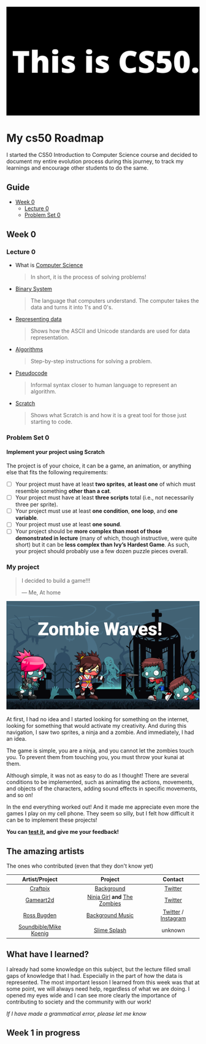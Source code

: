 ![Image of CS50](images/This_is_CS50..png)

# My cs50 Roadmap

I started the CS50 Introduction to Computer Science course and decided to document my entire evolution process during this journey, to track my learnings and encourage other students to do the same.

## Guide

  - [Week 0](#week-0)
    - [Lecture 0](#lecture-0)
    - [Problem Set 0](#problem-set-0)

## Week 0
### Lecture 0

  * What is [Computer Science](https://cs50.harvard.edu/x/2020/notes/0/#what-in-computer-science)
    > In short, it is the process of solving problems!

  * [Binary System](https://cs50.harvard.edu/x/2020/notes/0/#binary)
    > The language that computers understand. The computer takes the data and turns it into 1's and 0's.

  * [Representing data](https://cs50.harvard.edu/x/2020/notes/0/#representing-data)
    > Shows how the ASCII and Unicode standards are used for data representation.

  * [Algorithms](https://cs50.harvard.edu/x/2020/notes/0/#algorithms)
    > Step-by-step instructions for solving a problem.

  * [Pseudocode](https://cs50.harvard.edu/x/2020/notes/0/#pseudocode)
    > Informal syntax closer to human language to represent an algorithm.

  * [Scratch](https://cs50.harvard.edu/x/2020/notes/0/#scratch)
    > Shows what Scratch is and how it is a great tool for those just starting to code.

### Problem Set 0

#### Implement your project using Scratch

The project is of your choice, it can be a game, an animation, or anything else that fits the following requirements:
- [ ] Your project must have at least **two sprites**, **at least one** of which must resemble something **other than a cat**.
- [ ] Your project must have at least **three scripts** total (i.e., not necessarily three per sprite).
- [ ] Your project must use at least **one condition**, **one loop**, and **one variable**.
- [ ] Your project must use at least **one sound**.
- [ ] Your project should be **more complex than most of those demonstrated in lecture** (many of which, though instructive, were quite short) but it can be **less complex than Ivy’s Hardest Game**. As such, your project should probably use a few dozen puzzle pieces overall.

### My project

> I decided to build a game!!!
>
> — Me, At home

[![Image of Zombie-Waves](images/Zombie-Waves.png)](https://scratch.mit.edu/projects/409369635/)

At first, I had no idea and I started looking for something on the internet, looking for something that would activate my creativity.
And during this navigation, I saw two sprites, a ninja and a zombie. And immediately, I had an idea.

The game is simple, you are a ninja, and you cannot let the zombies touch you. To prevent them from touching you, you must throw your kunai at them.

Although simple, it was not as easy to do as I thought!
There are several conditions to be implemented, such as animating the actions, movements, and objects of the characters, adding sound effects in specific movements, and so on!

In the end everything worked out! And it made me appreciate even more the games I play on my cell phone. They seem so silly, but I felt how difficult it can be to implement these projects!

**You can [test it](https://scratch.mit.edu/projects/409369635/), and give me your feedback!**

## The amazing artists

The ones who contributed (even that they don't know yet)

|       Artist/Project        |           Project           |       Contact     |
|:-------------------:|:---------------------------:|:------------------:|
| [Craftpix](https://craftpix.net/) |   [Background](https://tinyurl.com/y8xgvgoy/)  | [Twitter](https://twitter.com/craftpix_net)  |
| [Gameart2d](https://www.gameart2d.com/) | [Ninja Girl](https://tinyurl.com/yadb7mr6) **and** [The Zombies](https://tinyurl.com/yaoch38m) | [Twitter](https://twitter.com/pzUH) |
| [Ross Bugden](https://tinyurl.com/y7gpb4u3) | [Background Music](https://tinyurl.com/y7pxmxse) | [Twitter](https://twitter.com/RossBugden) / [Instagram](https://tinyurl.com/ycshp4ph) |
| [Soundbible/Mike Koenig](http://soundbible.com/) | [Slime Splash](http://soundbible.com/1097-Slime-Splash.html) | unknown |

## What have I learned?

I already had some knowledge on this subject, but the lecture filled small gaps of knowledge that I had. Especially in the part of how the data is represented.
The most important lesson I learned from this week was that at some point, we will always need help, regardless of what we are doing.
I opened my eyes wide and I can see more clearly the importance of contributing to society and the community with our work!

*If I have made a grammatical error, please let me know*

## Week 1 in progress
